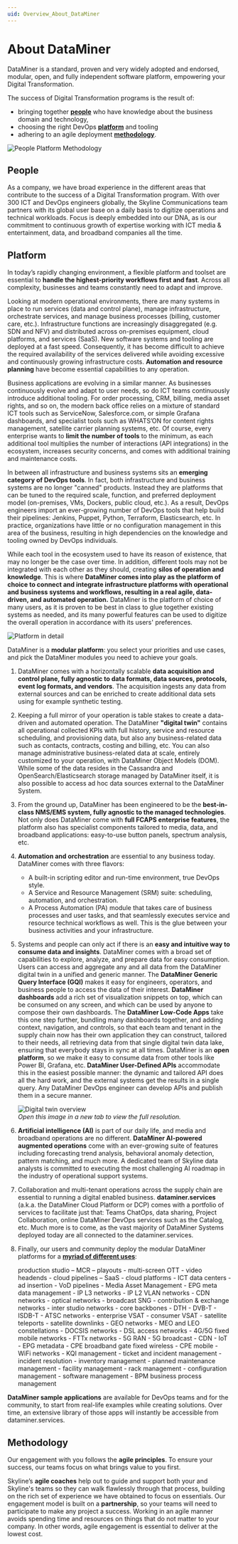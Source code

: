 ```yaml
---
uid: Overview_About_DataMiner
---
```


# About DataMiner

DataMiner is a standard, proven and very widely adopted and endorsed, modular, open, and fully independent software platform, empowering your Digital Transformation.

The success of Digital Transformation programs is the result of:

- bringing together **[people](#people)** who have knowledge about the business domain and technology,
- choosing the right DevOps **[platform](#platform)** and tooling
- adhering to an agile deployment **[methodology](#methodology)**.

![People Platform Methodology](~/dataminer-overview/images/People_platform_methodology.png)

## People

As a company, we have broad experience in the different areas that contribute to the success of a Digital Transformation program. With over 300 ICT and DevOps engineers globally, the Skyline Communications team partners with its global user base on a daily basis to digitize operations and technical workloads. Focus is deeply embedded into our DNA, as is our commitment to continuous growth of expertise working with ICT media & entertainment, data, and broadband companies all the time.

## Platform

In today’s rapidly changing environment, a flexible platform and toolset are essential to **handle the highest-priority workflows first and fast**. Across all complexity, businesses and teams constantly need to adapt and improve.

Looking at modern operational environments, there are many systems in place to run services (data and control plane), manage infrastructure, orchestrate services, and manage business processes (billing, customer care, etc.). Infrastructure functions are increasingly disaggregated (e.g. SDN and NFV) and distributed across on-premises equipment, cloud platforms, and services (SaaS). New software systems and tooling are deployed at a fast speed. Consequently, it has become difficult to achieve the required availability of the services delivered while avoiding excessive and continuously growing infrastructure costs. **Automation and resource planning** have become essential capabilities to any operation.

Business applications are evolving in a similar manner. As businesses continuously evolve and adapt to user needs, so do ICT teams continuously introduce additional tooling. For order processing, CRM, billing, media asset rights, and so on, the modern back office relies on a mixture of standard ICT tools such as ServiceNow, Salesforce.com, or simple Grafana dashboards, and specialist tools such as WHATS’ON for content rights management, satellite carrier planning systems, etc. Of course, every enterprise wants to **limit the number of tools** to the minimum, as each additional tool multiplies the number of interactions (API integrations) in the ecosystem, increases security concerns, and comes with additional training and maintenance costs.

In between all infrastructure and business systems sits an **emerging category of DevOps tools**. In fact, both infrastructure and business systems are no longer "canned" products. Instead they are platforms that can be tuned to the required scale, function, and preferred deployment model (on-premises, VMs, Dockers, public cloud, etc.). As a result, DevOps engineers import an ever-growing number of DevOps tools that help build their pipelines: Jenkins, Puppet, Python, Terraform, Elasticsearch, etc. In practice, organizations have little or no configuration management in this area of the business, resulting in high dependencies on the knowledge and tooling owned by DevOps individuals.

While each tool in the ecosystem used to have its reason of existence, that may no longer be the case over time. In addition, different tools may not be integrated with each other as they should, creating **silos of operation and knowledge**. This is where **DataMiner comes into play as the platform of choice to connect and integrate infrastructure platforms with operational and business systems and workflows, resulting in a real agile, data-driven, and automated operation.** DataMiner is the platform of choice of many users, as it is proven to be best in class to glue together existing systems as needed, and its many powerful features can be used to digitize the overall operation in accordance with its users' preferences.

![Platform in detail](~/dataminer-overview/images/agile_datadriven_automated_operation.png)

DataMiner is a **modular platform**: you select your priorities and use cases, and pick the DataMiner modules you need to achieve your goals.

1. DataMiner comes with a horizontally scalable **data acquisition and control plane, fully agnostic to data formats, data sources, protocols, event log formats, and vendors**. The acquisition ingests any data from external sources and can be enriched to create additional data sets using for example synthetic testing.

1. Keeping a full mirror of your operation is table stakes to create a data-driven and automated operation. The DataMiner **"digital twin"** contains all operational collected KPIs with full history, service and resource scheduling, and provisioning data, but also any business-related data such as contacts, contracts, costing and billing, etc. You can also manage administrative business-related data at scale, entirely customized to your operation, with DataMiner Object Models (DOM). While some of the data resides in the Cassandra and OpenSearch/Elasticsearch storage managed by DataMiner itself, it is also possible to access ad hoc data sources external to the DataMiner System.

1. From the ground up, DataMiner has been engineered to be the **best-in-class NMS/EMS system, fully agnostic to the managed technologies**. Not only does DataMiner come with **full FCAPS enterprise features**, the platform also has specialist components tailored to media, data, and broadband applications: easy-to-use button panels, spectrum analysis, etc.

1. **Automation and orchestration** are essential to any business today. DataMiner comes with three flavors:

   - A built-in scripting editor and run-time environment, true DevOps style.
   - A Service and Resource Management (SRM) suite: scheduling, automation, and orchestration.
   - A Process Automation (PA) module that takes care of business processes and user tasks, and that seamlessly executes service and resource technical workflows as well. This is the glue between your business activities and your infrastructure.

1. Systems and people can only act if there is an **easy and intuitive way to consume data and insights**. DataMiner comes with a broad set of capabilities to explore, analyze, and prepare data for easy consumption. Users can access and aggregate any and all data from the DataMiner digital twin in a unified and generic manner. The **DataMiner Generic Query Interface (GQI)** makes it easy for engineers, operators, and business people to access the data of their interest. **DataMiner dashboards** add a rich set of visualization snippets on top, which can be consumed on any screen, and which can be used by anyone to compose their own dashboards. The **DataMiner Low-Code Apps** take this one step further, bundling many dashboards together, and adding context, navigation, and controls, so that each team and tenant in the supply chain now has their own application they can construct, tailored to their needs, all retrieving data from that single digital twin data lake, ensuring that everybody stays in sync at all times. DataMiner is an **open platform**, so we make it easy to consume data from other tools like Power BI, Grafana, etc. **DataMiner User-Defined APIs** accommodate this in the easiest possible manner: the dynamic and tailored API does all the hard work, and the external systems get the results in a single query. Any DataMiner DevOps engineer can develop APIs and publish them in a secure manner.

   ![Digital twin overview](~/dataminer-overview/images/DigitaL_Twin_overview.png)<br>
   *Open this image in a new tab to view the full resolution.*

1. **Artificial intelligence (AI)** is part of our daily life, and media and broadband operations are no different. **DataMiner AI-powered augmented operations** come with an ever-growing suite of features including forecasting trend analysis, behavioral anomaly detection, pattern matching, and much more. A dedicated team of Skyline data analysts is committed to executing the most challenging AI roadmap in the industry of operational support systems.

1. Collaboration and multi-tenant operations across the supply chain are essential to running a digital enabled business. **dataminer.services** (a.k.a. the DataMiner Cloud Platform or DCP) comes with a portfolio of services to facilitate just that: Teams ChatOps, data sharing, Project Collaboration, online DataMiner DevOps services such as the Catalog, etc. Much more is to come, as the vast majority of DataMiner Systems deployed today are all connected to the dataminer.services.

1. Finally, our users and community deploy the modular DataMiner platforms for a [**myriad of different uses**](https://community.dataminer.services/use-cases/):

   production studio – MCR – playouts - multi-screen OTT - video headends - cloud pipelines – SaaS - cloud platforms - ICT data centers - ad insertion - VoD pipelines - Media Asset Management - EPG meta data management - IP L3 networks - IP L2 VLAN networks - CDN networks - optical networks - broadcast SNG - contribution & exchange networks - inter studio networks - core backbones - DTH - DVB-T - ISDB-T - ATSC networks - enterprise VSAT - consumer VSAT - satellite teleports - satellite downlinks - GEO networks - MEO and LEO constellations - DOCSIS networks - DSL access networks - 4G/5G fixed mobile networks - FTTx networks - 5G RAN - 5G broadcast - CDN - IoT - EPG metadata - CPE broadband gate fixed wireless - CPE mobile - WiFi networks - KQI management - ticket and incident management - incident resolution - inventory management - planned maintenance management - facility management - rack management - configuration management - software management - BPM business process management

**DataMiner sample applications** are available for DevOps teams and for the community, to start from real-life examples while creating solutions. Over time, an extensive library of those apps will instantly be accessible from dataminer.services.

## Methodology

Our engagement with you follows the **agile principles**. To ensure your success, our teams focus on what brings value to you first.

Skyline’s **agile coaches** help out to guide and support both your and Skyline's teams so they can walk flawlessly through that process, building on the rich set of experience we have obtained to focus on essentials. Our engagement model is built on a **partnership**, so your teams will need to participate to make any project a success. Working in an agile manner avoids spending time and resources on things that do not matter to your company. In other words, agile engagement is essential to deliver at the lowest cost.
